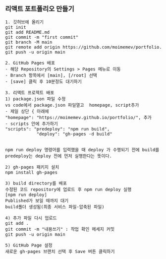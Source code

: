 ## 리액트 포트폴리오 만들기

<pre>
1. 깃허브에 올리기
git init
git add README.md
git commit -m "first commit"
git branch -M main
git remote add origin https://github.com/moimemev/portfolio.git
git push -u origin main

2. GitHub Pages 배포
- 해당 Repository의 Settings > Pages 메뉴로 이동
- Branch 항목에서 [main], [/root] 선택
- [save] 클릭 후 10분정도 대기하기

3. 리액트 프로젝트 배포
1) package.json 파일 수정
vs code에서 package.json 파일열고  homepage, script추가
- 제일 상단 { 아래에 
"homepage": "https://moimemev.github.io/portfolio/", 추가
- scripts 안에 추가하기
"scripts": "predeploy": "npm run build",
            "deploy": "gh-pages -d build"


npm run deploy 명령어를 입력했을 때 deploy 가 수행되기 전에 build를 한다.
predeploy는 deploy 전에 먼저 실행한다는 뜻이다.

2) gh-pages 패키지 설치
npm install gh-pages

3) build directory를 배포
수정된 코드 repository에 업로드 후 npm run deploy 실행
[npm run deploy]
Published가 보일 때까지 대기
build폴더 생성됨(최종 서비스 파일-압축된 파일)

4) 추가 파일 다시 업로드
git add .
git commit -m "내용쓰기" : 작업 확인 메세지 커밋
git push -u origin main

5) GitHub Page 설정
새로운 gh-pages 브랜치 선택 후 Save 버튼 클릭하기

</pre>